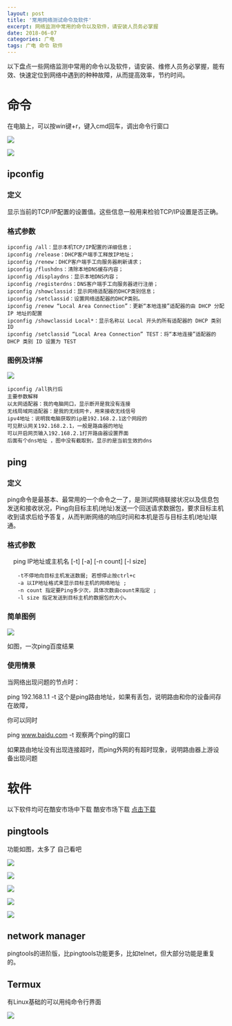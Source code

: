 ```yaml
---
layout: post
title: '常用网络测试命令及软件'
excerpt: 网络监测中常用的命令以及软件，请安装人员务必掌握
date: 2018-06-07
categories: 广电
tags: 广电 命令 软件
---
```


以下盘点一些网络监测中常用的命令以及软件，请安装、维修人员务必掌握，能有效、快速定位到网络中遇到的种种故障，从而提高效率，节约时间。



# 命令

在电脑上，可以按win键+r，键入cmd回车，调出命令行窗口

![](https://youyefu-1251686655.cos.ap-beijing.myqcloud.com/18-6-7/81822412.jpg)

![](https://youyefu-1251686655.cos.ap-beijing.myqcloud.com/18-6-7/6314611.jpg)

## ipconfig

### 定义

显示当前的TCP/IP配置的设置值。这些信息一般用来检验TCP/IP设置是否正确。

### 格式参数

```flow
ipconfig /all：显示本机TCP/IP配置的详细信息；
ipconfig /release：DHCP客户端手工释放IP地址；
ipconfig /renew：DHCP客户端手工向服务器刷新请求；
ipconfig /flushdns：清除本地DNS缓存内容；
ipconfig /displaydns：显示本地DNS内容；
ipconfig /registerdns：DNS客户端手工向服务器进行注册；
ipconfig /showclassid：显示网络适配器的DHCP类别信息；
ipconfig /setclassid：设置网络适配器的DHCP类别。
ipconfig /renew “Local Area Connection”：更新“本地连接”适配器的由 DHCP 分配 IP 地址的配置
ipconfig /showclassid Local*：显示名称以 Local 开头的所有适配器的 DHCP 类别 ID
ipconfig /setclassid “Local Area Connection” TEST：将“本地连接”适配器的 DHCP 类别 ID 设置为 TEST
```

### 图例及详解

![](https://youyefu-1251686655.cos.ap-beijing.myqcloud.com/18-6-7/92004573.jpg)

```flow
ipconfig /all执行后
主要参数解释
以太网适配器：我的电脑网口，显示断开是我没有连接
无线局域网适配器：是我的无线网卡，用来接收无线信号
ipv4地址：说明我电脑获取的ip是192.168.2.1这个网段的
可见默认网关192.168.2.1，一般是路由器的地址
可以开启网页输入192.168.2.1打开路由器设置界面
后面有个dns地址 ，图中没有截取到，显示的是当前生效的dns
```

## ping

### 定义

ping命令是最基本、最常用的一个命令之一了，是测试网络联接状况以及信息包发送和接收状况，Ping向目标主机(地址)发送一个回送请求数据包，要求目标主机收到请求后给予答复，从而判断网络的响应时间和本机是否与目标主机(地址)联通。

### 格式参数

　ping IP地址或主机名 [-t] [-a] [-n count] [-l size]
```flow
　　-t不停地向目标主机发送数据; 若想停止按ctrl+c
　　-a 以IP地址格式来显示目标主机的网络地址 ;
　　-n count 指定要Ping多少次，具体次数由count来指定 ;
　　-l size 指定发送到目标主机的数据包的大小。
```
### 简单图例

![](https://youyefu-1251686655.cos.ap-beijing.myqcloud.com/18-5-28/82318762.jpg)

如图，一次ping百度结果

### 使用情景

当网络出现问题的节点时：

ping 192.168.1.1 -t  这个是ping路由地址，如果有丢包，说明路由和你的设备间存在故障，

你可以同时

ping www.baidu.com -t 观察两个ping的窗口

如果路由地址没有出现连接超时，而ping外网的有超时现象，说明路由器上游设备出现问题

# 软件

以下软件均可在酷安市场中下载 酷安市场下载 [点击下载](http://172.18.71.20:83/2Q2W071ACC144A115F29EFFBED538B8DC9B7BD96E38E_unknown_6B0DD26D0B56AF374758A4582DFBE33A303ACAA7_3/dl-cdn.coolapkmarket.com/down/apk_upload/2018/0524/d51db0ac3946b3a059d3915e290680dd-4599-o_1ce7uns0i4va1hn5u7v10vtes6q-uid-97100.apk?_upt=1288f7d91528359250)

## pingtools 

功能如图，太多了 自己看吧

![](https://youyefu-1251686655.cos.ap-beijing.myqcloud.com/18-6-7/52907885.jpg)

![](https://youyefu-1251686655.cos.ap-beijing.myqcloud.com/18-6-7/38714944.jpg)

![](https://youyefu-1251686655.cos.ap-beijing.myqcloud.com/18-6-7/4860943.jpg)

![](https://youyefu-1251686655.cos.ap-beijing.myqcloud.com/18-6-7/62521620.jpg)

![](https://youyefu-1251686655.cos.ap-beijing.myqcloud.com/18-6-7/99562806.jpg)

## network manager

pingtools的进阶版，比pingtools功能更多，比如telnet，但大部分功能是重复的。

## Termux

有Linux基础的可以用纯命令行界面

![](https://youyefu-1251686655.cos.ap-beijing.myqcloud.com/18-6-7/14819523.jpg)